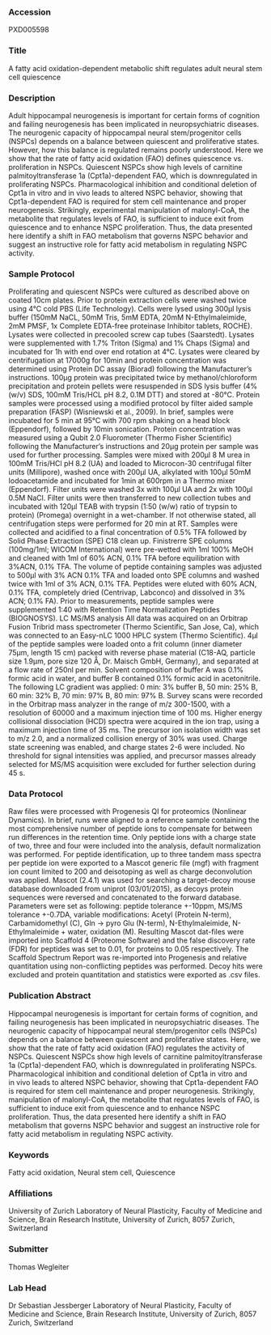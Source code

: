 ### Accession
PXD005598

### Title
A fatty acid oxidation-dependent metabolic shift regulates adult neural stem cell quiescence

### Description
Adult hippocampal neurogenesis is important for certain forms of cognition and failing neurogenesis has been implicated in neuropsychiatric diseases. The neurogenic capacity of hippocampal neural stem/progenitor cells (NSPCs) depends on a balance between quiescent and proliferative states. However, how this balance is regulated remains poorly understood. Here we show that the rate of fatty acid oxidation (FAO) defines quiescence vs. proliferation in NSPCs. Quiescent NSPCs show high levels of carnitine palmitoyltransferase 1a (Cpt1a)-dependent FAO, which is downregulated in proliferating NSPCs. Pharmacological inhibition and conditional deletion of Cpt1a in vitro and in vivo leads to altered NSPC behavior, showing that Cpt1a-dependent FAO is required for stem cell maintenance and proper neurogenesis. Strikingly, experimental manipulation of malonyl-CoA, the metabolite that regulates levels of FAO, is sufficient to induce exit from quiescence and to enhance NSPC proliferation. Thus, the data presented here identify a shift in FAO metabolism that governs NSPC behavior and suggest an instructive role for fatty acid metabolism in regulating NSPC activity.

### Sample Protocol
Proliferating and quiescent NSPCs were cultured as described above on coated 10cm plates. Prior to protein extraction cells were washed twice using 4°C cold PBS (Life Technology).  Cells were lysed using 300µl lysis buffer (150mM NaCL, 50mM Tris, 5mM EDTA, 20mM N-Ethylmaleimide, 2mM PMSF, 1x Complete EDTA-free proteinase Inhibitor tablets, ROCHE). Lysates were collected in precooled screw cap tubes (Saarstedt). Lysates were supplemented with 1.7% Triton (Sigma) and 1% Chaps (Sigma) and incubated for 1h with end over end rotation at 4°C.  Lysates were cleared by centrifugation at 17000g for 10min and protein concentration was determined using Protein DC assay (Biorad) following the Manufacturer’s instructions. 100µg protein was precipitated twice by methanol/chloroform precipitation and protein pellets were resuspended in SDS lysis buffer (4% (w/v) SDS, 100mM Tris/HCL pH 8.2, 0.1M DTT) and stored at -80°C. Protein samples were processed using a modified protocol by filter aided sample preparation (FASP) (Wisniewski et al., 2009). In brief, samples were incubated for 5 min at 95°C with 700 rpm shaking on a head block (Eppendorf), followed by 10min sonication. Protein concentration was measured using a Qubit 2.0 Fluorometer (Thermo Fisher Scientific) following the Manufacturer’s instructions and 20µg protein per sample was used for further processing. Samples were mixed with 200µl 8 M urea in 100mM Tris/HCl pH 8.2 (UA) and loaded to Microcon-30 centrifugal filter units (Millipore), washed once with 200µl UA, alkylated with 100µl 50mM Iodoacetamide and incubated for 1min at 600rpm in a Thermo mixer (Eppendorf). Filter units were washed 3x with 100µl UA and 2x with 100µl 0.5M NaCl. Filter units were then transferred to new collection tubes and incubated with 120µl TEAB with trypsin (1:50 (w/w) ratio of trypsin to protein) (Promega) overnight in a wet-chamber. If not otherwise stated, all centrifugation steps were performed for 20 min at RT. Samples were collected and acidified to a final concentration of 0.5% TFA followed by Solid Phase Extraction (SPE) C18 clean up. Finistrerre SPE columns (100mg/1ml; WICOM International) were pre-wetted with 1ml 100% MeOH and cleaned with 1ml of 60% ACN, 0.1% TFA before equilibration with 3%ACN, 0.1% TFA. The volume of peptide containing samples was adjusted to 500µl with 3% ACN 0.1% TFA and loaded onto SPE columns and washed twice with 1ml of 3% ACN, 0.1% TFA. Peptides were eluted with 60% ACN, 0.1% TFA, completely dried (Centrivap, Labconco) and dissolved in 3% ACN; 0.1% FA). Prior to measurements, peptide samples were supplemented 1:40 with Retention Time Normalization Peptides (BIOGNOSYS).  LC MS/MS analysis All data was acquired on an Orbitrap Fusion Tribrid mass spectrometer (Thermo Scientific, San Jose, Ca), which was connected to an Easy-nLC 1000 HPLC system (Thermo Scientific). 4µl of the peptide samples were loaded onto a frit column (inner diameter 75µm, length 15 cm) packed with reverse phase material (C18-AQ, particle size 1.9µm, pore size 120 Å, Dr. Maisch GmbH, Germany), and separated at a flow rate of 250nl per min. Solvent composition of buffer A was 0.1% formic acid in water, and buffer B contained 0.1% formic acid in acetonitrile. The following LC gradient was applied: 0 min: 3% buffer B, 50 min: 25% B, 60 min: 32% B, 70 min: 97% B, 80 min: 97% B. Survey scans were recorded in the Orbitrap mass analyzer in the range of m/z 300-1500, with a resolution of 60000 and a maximum injection time of 100 ms. Higher energy collisional dissociation (HCD) spectra were acquired in the ion trap, using a maximum injection time of 35 ms. The precursor ion isolation width was set to m/z 2.0, and a normalized collision energy of 30% was used. Charge state screening was enabled, and charge states 2-6 were included. No threshold for signal intensities was applied, and precursor masses already selected for MS/MS acquisition were excluded for further selection during 45 s.

### Data Protocol
Raw files were processed with Progenesis QI for proteomics (Nonlinear Dynamics). In brief, runs were aligned to a reference sample containing the most comprehensive number of peptide ions to compensate for between run differences in the retention time.  Only peptide ions with a charge state of two, three and four were included into the analysis, default normalization was performed. For peptide identification, up to three tandem mass spectra per peptide ion were exported to a Mascot generic file (mgf) with fragment ion count limited to 200 and deisotoping as well as charge deconvolution was applied. Mascot (2.4.1) was used for searching a target-decoy mouse database downloaded from uniprot (03/01/2015), as decoys protein sequences were reversed and concatenated to the forward database. Parameters were set as following: peptide tolerance +-10ppm, MS/MS tolerance +-0.7DA, variable modifications: Acetyl (Protein N-term), Carbamidomethyl (C), Gln → pyro Glu (N-term), N-Ethylmaleimide, N-Ethylmaleimide + water, oxidation (M). Resulting Mascot dat-files were imported into Scaffold 4 (Proteome Software) and the false discovery rate (FDR) for peptides was set to 0.01, for proteins to 0.05 respectively. The Scaffold Spectrum Report was re-imported into Progenesis and relative quantitation using non-conflicting peptides was performed. Decoy hits were excluded and protein quantitation and statistics were exported as .csv files.

### Publication Abstract
Hippocampal neurogenesis is important for certain forms of cognition, and failing neurogenesis has been implicated in neuropsychiatric diseases. The neurogenic capacity of hippocampal neural stem/progenitor cells (NSPCs) depends on a balance between quiescent and proliferative states. Here, we show that the rate of fatty acid oxidation (FAO) regulates the activity of NSPCs. Quiescent NSPCs show high levels of carnitine palmitoyltransferase 1a (Cpt1a)-dependent FAO, which is downregulated in proliferating NSPCs. Pharmacological inhibition and conditional deletion of Cpt1a in&#xa0;vitro and in&#xa0;vivo leads to altered NSPC behavior, showing that Cpt1a-dependent FAO is required for stem cell maintenance and proper neurogenesis. Strikingly, manipulation of malonyl-CoA, the metabolite that regulates levels of FAO, is sufficient to induce exit from quiescence and to enhance NSPC proliferation. Thus, the data presented here identify a shift in FAO metabolism that governs NSPC behavior and suggest an instructive role for fatty acid metabolism in regulating NSPC activity.

### Keywords
Fatty acid oxidation, Neural stem cell, Quiescence

### Affiliations
University of Zurich
Laboratory of Neural Plasticity, Faculty of Medicine and Science, Brain Research Institute, University of Zurich, 8057 Zurich, Switzerland

### Submitter
Thomas Wegleiter

### Lab Head
Dr Sebastian Jessberger
Laboratory of Neural Plasticity, Faculty of Medicine and Science, Brain Research Institute, University of Zurich, 8057 Zurich, Switzerland


